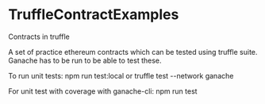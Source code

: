 # TruffleContractExamples
Contracts in truffle

A set of practice ethereum contracts which can be tested using truffle suite. Ganache has to be run to be able to test these.

To run unit tests:
npm run test:local
or
truffle test --network ganache

For unit test with coverage with ganache-cli:
npm run test
